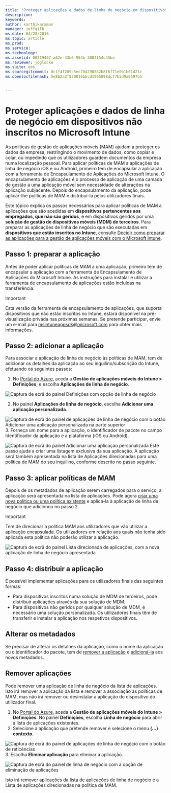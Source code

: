 ```yaml
---
title: "Proteger aplicações e dados de linha de negócio em dispositivos não inscritos | Microsoft Intune"
description: 
keywords: 
author: karthikaraman
manager: jeffgilb
ms.date: 04/28/2016
ms.topic: article
ms.prod: 
ms.service: 
ms.technology: 
ms.assetid: 00219467-a62e-43b6-954b-3084f54c45ba
ms.reviewer: joglocke
ms.suite: ems
ms.sourcegitcommit: 8c1f4f209c5ec704290882b8f6f71e0b1b01d21c
ms.openlocfilehash: 5e8b2a3f830016bbcd1965898dcf7b5d9a0597b5


---
```


# Proteger aplicações e dados de linha de negócio em dispositivos não inscritos no Microsoft Intune

As políticas de gestão de aplicações móveis (MAM) ajudam a proteger os dados da empresa, restringindo o movimento de dados, como copiar e colar, ou impedindo que os utilizadores guardem documentos da empresa numa localização pessoal.   Para aplicar políticas de MAM a aplicações de linha de negócio iOS e ou Android, primeiro tem de encapsular a aplicação com a ferramenta de Encapsulamento de Aplicações do Microsoft Intune.  O encapsulamento de aplicações é o processo de aplicação de uma camada de gestão a uma aplicação móvel sem necessidade de alterações na aplicação subjacente.  Depois do encapsulamento da aplicação, pode aplicar-lhe políticas de MAM e distribuí-la pelos utilizadores finais.  

Este tópico explica os passos necessários para aplicar políticas de MAM a aplicações que são acedidas em **dispositivos pertencentes aos empregados, que não são geridos**, e em dispositivos geridos por uma **solução de gestão de dispositivos móveis (MDM) de terceiros**.  Para preparar as aplicações de linha de negócio que são executadas em **dispositivos que estão inscritos no Intune**, consulte [Decidir como preparar as aplicações para a gestão de aplicações móveis com o Microsoft Intune](decide-how-to-prepare-apps-for-mobile-application-management-with-microsoft-intune.md).
##  Passo 1: preparar a aplicação
Antes de poder aplicar políticas de MAM a uma aplicação, primeiro tem de encapsular a aplicação com a ferramenta de Encapsulamento de Aplicações do Microsoft Intune.  As instruções para instalar e utilizar a ferramenta de encapsulamento de aplicações estão incluídas na transferência.  
>[!IMPORTANT]  
>Esta versão da ferramenta de encapsulamento de aplicações, que suporta dispositivos que não estão inscritos no Intune, estará disponível na pré-visualização privada nas próximas semanas. Se pretende participar, envie um e-mail para msintuneappsdk@microsoft.com para obter mais informações.

## Passo 2: adicionar a aplicação

Para associar a aplicação de linha de negócio às políticas de MAM, tem de adicionar os detalhes da aplicação ao seu inquilino/subscrição do Intune, efetuando os seguintes passos:

1. No [Portal do Azure](https://portal.azure.com/), aceda a **Gestão de aplicações móveis do Intune > Definições**, e escolha **Aplicações de linha de negócio**.

  ![Captura de ecrã do painel Definições com opção de linha de negócio](../media/mam-azure-portal-lob-on-settings.png)

2. No painel **Aplicações de linha de negócio**, escolha **Adicionar uma aplicação personalizada**.

  ![Captura de ecrã do painel de aplicações de linha de negócio com o botão Adicionar uma aplicação personalizada na parte superior](../media/mam-azure-portal-add-lob-app-action.png)
3.  Forneça um nome para a aplicação, o identificador de pacote no campo Identificador da aplicação e a plataforma (iOS ou Android).

  ![Captura de ecrã do painel Adicionar uma aplicação personalizada ](../media/mam-azure-portal-add-app-details.png) Este passo ajuda a criar uma listagem exclusiva da sua aplicação.  A aplicação será também apresentada na lista de Aplicações direcionadas para uma política de MAM do seu inquilino, conforme descrito no passo seguinte.

## Passo 3: aplicar políticas de MAM
Depois de os metadados de aplicação serem carregados para o serviço, a aplicação será apresentada na lista de aplicações.  Pode agora [criar uma nova política ou uma política existente](create-and-deploy-mobile-app-management-policies-with-microsoft-intune.md) e aplicá-la à aplicação de linha de negócio que adicionou no passo 2.

>[!IMPORTANT]
>Tem de direcionar a política MAM aos utilizadores que vão utilizar a aplicação encapsulada.  Os utilizadores em relação aos quais não tenha sido aplicada esta política não poderão utilizar a aplicação.


  ![Captura de ecrã do painel Lista direcionada de aplicações, com a nova aplicação de linha de negócio apresentada](../media/mam-azure-portal-lob-on-targeted-app-list.png)
## Passo 4: distribuir a aplicação
É possível implementar aplicações para os utilizadores finais das seguintes formas:
* Para dispositivos inscritos numa solução de MDM de terceiros, pode distribuir aplicações através da sua solução de MDM.
* Para dispositivos não geridos por qualquer solução de MDM, é necessário uma solução personalizada. Os utilizadores finais têm de transferir e instalar a aplicação nos respetivos dispositivos.

## Alterar os metadados
Se precisar de alterar os detalhes da aplicação, como o nome da aplicação ou o identificador do pacote, tem de [remover a aplicação](#remove-apps) e [adicioná-la](#step-2-add-the-app) aos novos metadados.

##  Remover aplicações
Pode remover uma aplicação de linha de negócio da lista de aplicações.  Isto irá remover a aplicação da lista e remover a associação às políticas de MAM, mas não irá remover ou desinstalar a aplicação do dispositivo do utilizador final.  

1.  No [Portal do Azure](https://portal.azure.com/), aceda a **Gestão de aplicações móveis do Intune > Definições**.  No painel **Definições**, escolha **Linha de negócio** para abrir a lista de aplicações existentes.  
2.  Selecione a aplicação que pretende remover e selecione o menu **(…) contexto**.

  ![Captura de ecrã do painel de aplicações de linha de negócio com o botão de reticências](../media/mam-azure-portal-lob-context-menu.png)
3.  Escolha **Eliminar aplicação** para eliminar a aplicação.

  ![Captura de ecrã do painel de linha de negócio com a opção de eliminação de aplicações](../media/mam-azure-portal-delete-app.png)

  Isto irá remover aplicações da lista de aplicações de linha de negócio e a Lista de aplicações direcionadas na política de MAM.



<!--HONumber=Jun16_HO4-->


